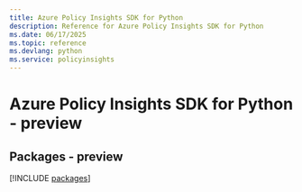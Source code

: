 ```yaml
---
title: Azure Policy Insights SDK for Python
description: Reference for Azure Policy Insights SDK for Python
ms.date: 06/17/2025
ms.topic: reference
ms.devlang: python
ms.service: policyinsights
---
```

# Azure Policy Insights SDK for Python - preview
## Packages - preview
[!INCLUDE [packages](policy-insights-index.md)]